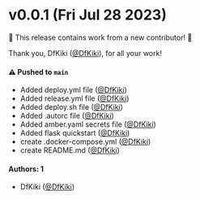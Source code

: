 # v0.0.1 (Fri Jul 28 2023)

:tada: This release contains work from a new contributor! :tada:

Thank you, DfKiki ([@DfKiki](https://github.com/DfKiki)), for all your work!

#### ⚠️ Pushed to `main`

- Added deploy.yml file ([@DfKiki](https://github.com/DfKiki))
- Added release.yml file ([@DfKiki](https://github.com/DfKiki))
- Added deploy.sh file ([@DfKiki](https://github.com/DfKiki))
- Added .autorc file ([@DfKiki](https://github.com/DfKiki))
- Added amber.yaml secrets file ([@DfKiki](https://github.com/DfKiki))
- Added flask quickstart ([@DfKiki](https://github.com/DfKiki))
- create .docker-compose.yml ([@DfKiki](https://github.com/DfKiki))
- create README.md ([@DfKiki](https://github.com/DfKiki))

#### Authors: 1

- DfKiki ([@DfKiki](https://github.com/DfKiki))
